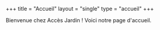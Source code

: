 +++
title = "Accueil"
layout = "single"
type = "accueil"
+++

Bienvenue chez Accès Jardin ! Voici notre page d'accueil.